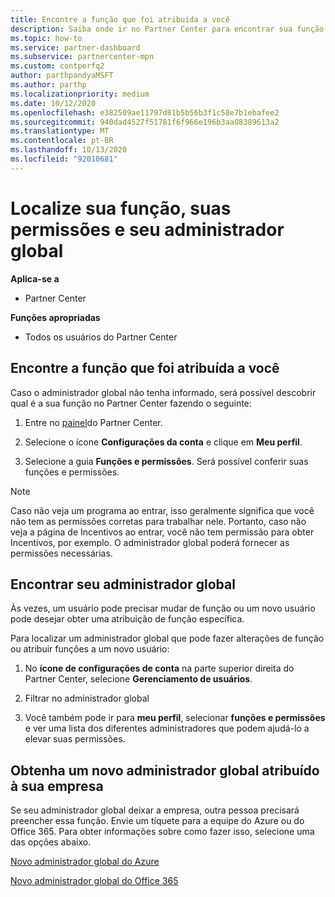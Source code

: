 ```yaml
---
title: Encontre a função que foi atribuída a você
description: Saiba onde ir no Partner Center para encontrar sua função e permissões.
ms.topic: how-to
ms.service: partner-dashboard
ms.subservice: partnercenter-mpn
ms.custom: contperfq2
author: parthpandyaMSFT
ms.author: parthp
ms.localizationpriority: medium
ms.date: 10/12/2020
ms.openlocfilehash: e382509ae11797d81b5b56b3f1c58e7b1ebafee2
ms.sourcegitcommit: 940dad4527f51781f6f966e196b3aa08389613a2
ms.translationtype: MT
ms.contentlocale: pt-BR
ms.lasthandoff: 10/13/2020
ms.locfileid: "92010681"
---
```

# <a name="find-your-role-your-permissions-and-your-global-admin"></a>Localize sua função, suas permissões e seu administrador global

**Aplica-se a**
- Partner Center

**Funções apropriadas**

- Todos os usuários do Partner Center

## <a name="find-the-role-youve-been-assigned"></a>Encontre a função que foi atribuída a você

Caso o administrador global não tenha informado, será possível descobrir qual é a sua função no Partner Center fazendo o seguinte:

1. Entre no [painel](https://partner.microsoft.com/dashboard/home)do Partner Center.

1. Selecione o ícone **Configurações da conta** e clique em **Meu perfil**.
 
1. Selecione a guia **Funções e permissões**. Será possível conferir suas funções e permissões.
 
>[!Note]
>Caso não veja um programa ao entrar, isso geralmente significa que você não tem as permissões corretas para trabalhar nele. Portanto, caso não veja a página de Incentivos ao entrar, você não tem permissão para obter Incentivos, por exemplo. O administrador global poderá fornecer as permissões necessárias.

## <a name="find-your-global-admin"></a>Encontrar seu administrador global

Às vezes, um usuário pode precisar mudar de função ou um novo usuário pode desejar obter uma atribuição de função específica.

Para localizar um administrador global que pode fazer alterações de função ou atribuir funções a um novo usuário: 

1. No **ícone de configurações de conta** na parte superior direita do Partner Center, selecione **Gerenciamento de usuários**.

1. Filtrar no administrador global

1. Você também pode ir para **meu perfil**, selecionar **funções e permissões** e ver uma lista dos diferentes administradores que podem ajudá-lo a elevar suas permissões. 


## <a name="get-a-new-global-admin-assigned-to-your-company"></a>Obtenha um novo administrador global atribuído à sua empresa

Se seu administrador global deixar a empresa, outra pessoa precisará preencher essa função. Envie um tíquete para a equipe do Azure ou do Office 365. Para obter informações sobre como fazer isso, selecione uma das opções abaixo.

[Novo administrador global do Azure](https://support.microsoft.com/help/4505981/what-to-do-if-the-only-admin-for-your-mpn-program-has-left-the-company)

[Novo administrador global do Office 365](https://admin.microsoft.com/)

